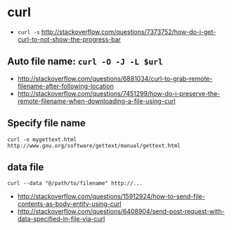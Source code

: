 # curl

- `curl -s` http://stackoverflow.com/questions/7373752/how-do-i-get-curl-to-not-show-the-progress-bar

## Auto file name: `curl -O -J -L $url`

- http://stackoverflow.com/questions/6881034/curl-to-grab-remote-filename-after-following-location
- http://stackoverflow.com/questions/7451299/how-do-i-preserve-the-remote-filename-when-downloading-a-file-using-curl

## Specify file name

`curl -o mygettext.html http://www.gnu.org/software/gettext/manual/gettext.html`

## data file

`curl --data "@/path/to/filename" http://...`

- http://stackoverflow.com/questions/15912924/how-to-send-file-contents-as-body-entity-using-curl
- http://stackoverflow.com/questions/6408904/send-post-request-with-data-specified-in-file-via-curl
